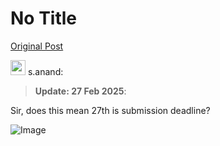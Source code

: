 # No Title

[Original Post](https://discourse.onlinedegree.iitm.ac.in/t/164277/89)

<aside class="quote group-faculty" data-username="s.anand" data-post="1" data-topic="164277">
<div class="title">
<div class="quote-controls"></div>
<img alt="" width="24" height="24" src="https://dub1.discourse-cdn.com/flex013/user_avatar/discourse.onlinedegree.iitm.ac.in/s.anand/48/15264_2.png" class="avatar"> s.anand:</div>
<blockquote>
<p><strong>Update: 27 Feb 2025</strong>:</p>
</blockquote>
</aside>
<p>Sir, does this mean 27th is submission deadline?</p>

![Image](https://dub1.discourse-cdn.com/flex013/user_avatar/discourse.onlinedegree.iitm.ac.in/s.anand/48/15264_2.png)